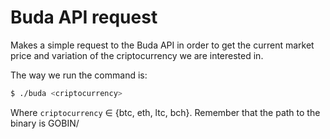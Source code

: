 # Buda API request

Makes a simple request to the Buda API in order to get the current market price and variation of the criptocurrency we are interested in.

The way we run the command is:

```bash
$ ./buda <criptocurrency>
```

Where  `criptocurrency` &isin; {btc, eth, ltc, bch}. Remember that the path to the binary is GOBIN/
